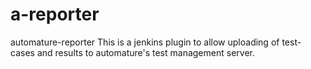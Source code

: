 # a-reporter
automature-reporter
This is a jenkins plugin to allow uploading of test-cases and results to automature's test management server.
